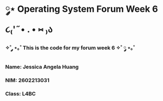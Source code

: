 # ༘⋆ Operating System Forum Week 6 ૮₍'˶• . • ⑅ ₎ა
### ✧˚ ༘ ⋆｡˚ This is the code for my forum week 6 ✧˚ ༘ ⋆｡˚

### Name: Jessica Angela Huang
### NIM: 2602213031
### Class: L4BC
